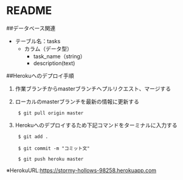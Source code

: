 # README

##データベース関連

- テーブル名：tasks
    - カラム（データ型）
        - task_name（string）
        - description(text)
        
##Herokuへのデプロイ手順
1. 作業ブランチからmasterブランチへプルリクエスト、マージする
1. ローカルのmasterブランチを最新の情報に更新する
    
        $ git pull origin master
    
1. Herokuへのデプロイするため下記コマンドをターミナルに入力する

        $ git add .
    
        $ git commit -m "コミット文"
    
        $ git push heroku master

※HerokuURL:https://stormy-hollows-98258.herokuapp.com
